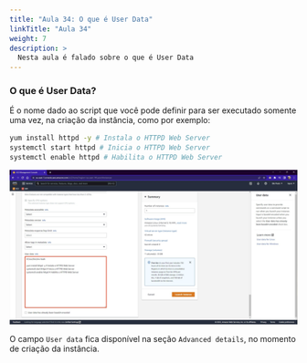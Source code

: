 ```yaml
---
title: "Aula 34: O que é User Data"
linkTitle: "Aula 34"
weight: 7
description: >
  Nesta aula é falado sobre o que é User Data
---
```


### **O que é User Data?**

É o nome dado ao script que você pode definir para ser executado somente uma vez, na criação da instância, como por exemplo:

```bash
yum install httpd -y # Instala o HTTPD Web Server
systemctl start httpd # Inicia o HTTPD Web Server
systemctl enable httpd # Habilita o HTTPD Web Server
```

![Destaque no campo User Data em Advanced details](ec2_linux_user_data.jpg)

O campo `User data` fica disponível na seção `Advanced details`, no momento de criação da instância.
